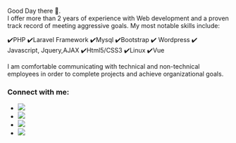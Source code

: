 <!-- ### Hi there  -->

<!--
**Bishnupkl/Bishnupkl** is a ✨ _special_ ✨ repository because its `README.md` (this file) appears on your GitHub profile.

Here are some ideas to get you started:

- 🔭 I’m currently working on ...
- 🌱 I’m currently learning ...
- 👯 I’m looking to collaborate on ...
- 🤔 I’m looking for help with ...
- 💬 Ask me about ...
- 📫 How to reach me: ...
- 😄 Pronouns: ...
- ⚡ Fun fact: ...
-->

Good Day there 👋. <br />
I offer more than 2 years of experience with Web development and a proven track record of meeting aggressive goals. My most notable skills include: <br />

✔️PHP
✔️Laravel Framework
✔️Mysql
✔️Bootstrap
✔️ Wordpress
✔️ Javascript, Jquery,AJAX
✔️Html5/CSS3
✔️Linux
✔️Vue


I am comfortable communicating with technical and non-technical employees in order to complete projects and achieve organizational goals.


### Connect with me:
<div class="col-xl-3 col-lg-3 col-md-3 col-sm-12">
                        <ul class="location_icon">
                            <li> <a href="https://www.facebook.com/20nupokhrel"><img src="icon/facebook.png"></a></li>
                            <li> <a href="https://twitter.com/20nu_pokharel"><img src="icon/Twitter.png"></a></li>
                            <li> <a href="https://www.linkedin.com/in/20nupokhrel"><img src="icon/linkedin.png"></a></li>
                            <li> <a href="mailto:bishnup212@gmail.com"><img src="icon/google+.png"></a></li>
                        </ul>
                    </div>

<br />
<br />

